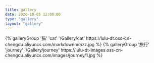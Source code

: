 ```yaml
---
title: gallery
date: 2020-10-05 12:00:00
type: "gallery"
layout: "gallery"
---
```


<div class="gallery-group-main">
{% galleryGroup '猫' 'cat' '/Gallery/cat' https://lulu-dt.oss-cn-chengdu.aliyuncs.com/markdownmmzz.jpg %}
{% galleryGroup '旅行' 'journey' '/Gallery/journey' https://lulu-dt-images.oss-cn-chengdu.aliyuncs.com/images/journey/1.jpg %}
</div>
